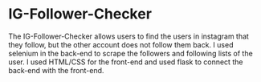 # IG-Follower-Checker
The IG-Follower-Checker allows users to find the users in instagram that they follow, but the other account does not follow them back. I used selenium in the back-end to scrape the followers and following lists of the user. I used HTML/CSS for the front-end and used flask to connect the back-end with the front-end.
